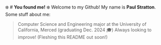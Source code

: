 ❄️ # **You found me!** ❄️
Welcome to my Github! My name is __Paul Stratton__. Some stuff about me:
> Computer Science and Engineering major at the University of California, Merced (graduating Dec. 2024 🎓)
Always looking to improve! (Fleshing this README out soon!)
<!--
**PaulStratton56/PaulStratton56** is a ✨ _special_ ✨ repository because its `README.md` (this file) appears on your GitHub profile.

Here are some ideas to get you started:

- 🔭 I’m currently working on ...
- 🌱 I’m currently learning ...
- 👯 I’m looking to collaborate on ...
- 🤔 I’m looking for help with ...
- 💬 Ask me about ...
- 📫 How to reach me: ...
- 😄 Pronouns: ...
- ⚡ Fun fact: ...
-->

